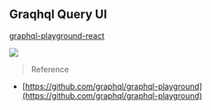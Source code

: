 ## Graqhql Query UI
 [graphql-playground-react](https://treasury-research.github.io/graphql-playground-react)
 
 ![](https://camo.githubusercontent.com/daf8c64dbde3097fdbe782c0645552550d530a73/68747470733a2f2f696d6775722e636f6d2f48316e36346c4c2e706e67) 
 
 
 > Reference
 * [https://github.com/graphql/graphql-playground](https://github.com/graphql/graphql-playground)
